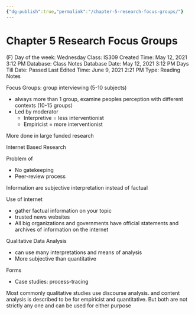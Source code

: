 ```yaml
---
{"dg-publish":true,"permalink":"/chapter-5-research-focus-groups/"}
---
```


# Chapter 5 Research Focus Groups

(F) Day of the week: Wednesday
Class: IS309
Created Time: May 12, 2021 3:12 PM
Database: Class Notes Database
Date: May 12, 2021 3:12 PM
Days Till Date: Passed
Last Edited Time: June 9, 2021 2:21 PM
Type: Reading Notes

Focus Groups: group interviewing (5-10 subjects) 

- always more than 1 group, examine peoples perception with different contexts (10-15 groups)
- Led by moderator
    - Interpretive = less interventionist
    - Empiricist = more interventionist

More done in large funded research

Internet Based Research

Problem of

- No gatekeeping
- Peer-review process

Information are subjective interpretation instead of factual

Use of internet

- gather factual information on your topic
- trusted news websites
- All big organizations and governments have official statements and archives of information on the internet

Qualitative Data Analysis

- can use many interpretations and means of analysis
- More subjective than quantitative

Forms

- Case studies: process-tracing

Most commonly qualitative studies use discourse analysis. and content analysis is described to be for empiricist and quantitative. But both are not strictly any one and can be used for either purpose